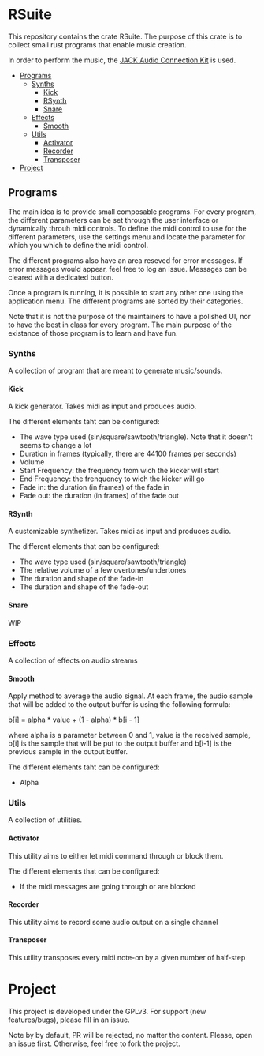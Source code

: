 # RSuite #
This repository contains the crate RSuite.
The purpose of this crate is to collect small rust programs that enable music creation.

In order to perform the music, the [JACK Audio Connection Kit](https://jackaudio.org/) is used.

* [Programs](#programs)
    * [Synths](#synths)
        * [Kick](#kick)
        * [RSynth](#rsynth)
        * [Snare](#snare)
    * [Effects](#effects)
        * [Smooth](#smooth)
    * [Utils](#utils)
        * [Activator](#activator)
        * [Recorder](#recorder)
        * [Transposer](#transposer)
* [Project](#project)


## Programs

The main idea is to provide small composable programs.
For every program, the different parameters can be set through the user interface or dynamically throuh midi controls.
To define the midi control to use for the different parameters, use the settings menu and locate the parameter for which you which to define the midi control.

The different programs also have an area reseved for error messages.
If error messages would appear, feel free to log an issue.
Messages can be cleared with a dedicated button.

Once a program is running, it is possible to start any other one using the application menu.
The different programs are sorted by their categories.

Note that it is not the purpose of the maintainers to have a polished UI, nor to have the best in class for every program.
The main purpose of the existance of those program is to learn and have fun.

### Synths

A collection of program that are meant to generate music/sounds.

#### Kick
A kick generator.
Takes midi as input and produces audio.

The different elements taht can be configured:
* The wave type used (sin/square/sawtooth/triangle).
Note that it doesn't seems to change a lot
* Duration in frames (typically, there are 44100 frames per seconds)
* Volume
* Start Frequency: the frequency from wich the kicker will start
* End Frequency: the frenquency to wich the kicker will go
* Fade in: the duration (in frames) of the fade in
* Fade out: the duration (in frames) of the fade out

#### RSynth
A customizable synthetizer.
Takes midi as input and produces audio.

The different elements that can be configured:
* The wave type used (sin/square/sawtooth/triangle)
* The relative volume of a few overtones/undertones 
* The duration and shape of the fade-in
* The duration and shape of the fade-out

#### Snare

WIP

### Effects

A collection of effects on audio streams

#### Smooth

Apply method to average the audio signal.
At each frame, the audio sample that will be added to the output buffer is using the following formula:

b[i] = alpha * value + (1 - alpha) * b[i - 1]

where alpha is a parameter between 0 and 1, value is the received sample, b[i] is the sample that will be put to the output buffer and b[i-1] is the previous sample in the output buffer.

The different elements taht can be configured:
* Alpha

### Utils

A collection of utilities.

#### Activator

This utility aims to either let midi command through or block them.

The different elements that can be configured:
* If the midi messages are going through or are blocked

#### Recorder

This utility aims to record some audio output on a single channel

#### Transposer

This utility transposes every midi note-on by a given number of half-step


# Project

This project is developed under the GPLv3.
For support (new features/bugs), please fill in an issue.

Note by by default, PR will be rejected, no matter the content. Please, open an issue first. Otherwise, feel free to fork the project.